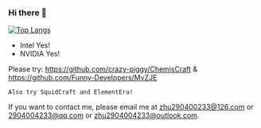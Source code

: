 ### Hi there 👋

[![Top Langs](https://github-readme-stats.vercel.app/api/top-langs/?username=crazy-piggy&layout=compact&locale=cn&theme=vue)](https://github.com/anuraghazra/github-readme-stats)

<!--
**crazy-piggy/crazy-piggy** is a ✨ _special_ ✨ repository because its `README.md` (this file) appears on your GitHub profile.

Here are some ideas to get you started:

- 🔭 I’m currently working on ...
- 🌱 I’m currently learning ...
- 👯 I’m looking to collaborate on ...
- 🤔 I’m looking for help with ...
- 💬 Ask me about ...
- 📫 How to reach me: ...
- 😄 Pronouns: ...
- ⚡ Fun fact: ...
-->
- Intel Yes!
- NVIDIA Yes!

Please try: https://github.com/crazy-piggy/ChemisCraft & https://github.com/Funny-Developers/MvZJE

`Also try SquidCraft and ElementEra!`

If you want to contact me, please email me at zhu290400233@126.com or 2904004233@qq.com or zhu2904004233@outlook.com.
